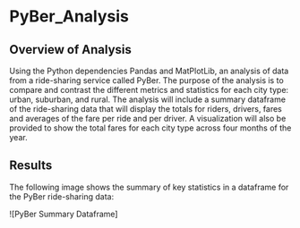# PyBer_Analysis
## Overview of Analysis
Using the Python dependencies Pandas and MatPlotLib, an analysis of data from a ride-sharing service called PyBer. The purpose of the analysis is to compare and contrast the different metrics and statistics for each city type: urban, suburban, and rural. The analysis will include a summary dataframe of the ride-sharing data that will display the totals for riders, drivers, fares and averages of the fare per ride and per driver. A visualization will also be provided to show the total fares for each city type across four months of the year. 
## Results
The following image shows the summary of key statistics in a dataframe for the PyBer ride-sharing data:<br/>

![PyBer Summary Dataframe]